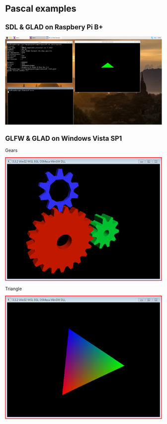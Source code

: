 # Pascal examples

## SDL & GLAD on Raspbery Pi B+

<img src="https://github.com/JulStrat/glad/blob/master/example/pascal/sdl_glad_raspi.png">

## GLFW & GLAD on Windows Vista SP1

Gears

<img src="https://github.com/JulStrat/glad/blob/master/example/pascal/glfw_gears_winxp32.png">

Triangle

<img src="https://github.com/JulStrat/glad/blob/master/example/pascal/glfw_triangle_winxp32.png">
